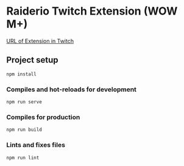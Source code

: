 # Raiderio Twitch Extension (WOW M+)

[URL of Extension in Twitch](https://www.twitch.tv/ext/7wwefolylo2pmnnv61xlpjpm64y89k)

## Project setup
```
npm install
```

### Compiles and hot-reloads for development
```
npm run serve
```

### Compiles for production
```
npm run build
```

### Lints and fixes files
```
npm run lint
```

